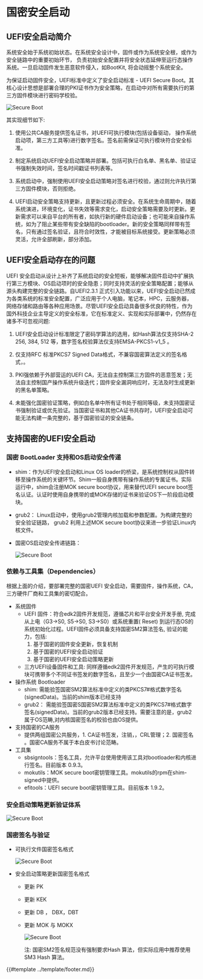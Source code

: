 # 国密安全启动

## UEFI安全启动简介

系统安全始于系统初始状态。在系统安全设计中，固件或作为系统安全根，或作为安全链路中的重要初始环节， 负责初始安全配置并将安全状态延伸至运行态操作系统。一旦启动固件发生恶意软件侵入，如BootKit, 将会动摇整个系统安全。

为保证启动固件安全，UEFI标准中定义了安全启动标准 - UEFI Secure Boot。其核心设计思想是部署合理的PKI证书作为安全策略，在启动中对所有需要执行的第三方固件模块进行密码学校验。

![Secure Boot](images/secureboot_1.png)

其实现细节如下:

1. 使用公共CA服务提供签名证书，对UEFI可执行模块(包括设备驱动， 操作系统启动项，第三方工具等)进行数字签名。签名前需保证可执行模块符合安全标准。

2. 制定系统启动UEFI安全启动策略并部署。包括可执行白名单、黑名单、验证证书强制失效时间，签名时间戳证书列表等。

3. 系统启动中，强制使用UEFI安全启动策略对签名进行校验，通过则允许执行第三方固件模块，否则拒绝。

4. UEFI启动安全策略支持更新，且更新过程必须安全。在系统生命周期中，随着系统演进，环境变化，证书失效等需求变化，启动安全策略需要及时更新。更新需求可以来自平台的所有者，如执行新的硬件启动设备；也可能来自操作系统，如为了阻止某些带有安全缺陷的bootloader。新的安全策略同样带有签名，只有通过签名验证，且符合时效性，才能被目标系统接受。更新策略必须灵活，允许全部刷新，部分添加。

## UEFI安全启动存在的问题

UEFI 安全启动从设计上补齐了系统启动的安全短板，能够解决固件启动中扩展执行第三方模块、OS启动项时的安全隐患；同时支持灵活的安全策略配置；能够从源头构建完整的安全链路。自UEFI2.3.1 正式引入功能以来，UEFI安全启动已然成为各类系统的标准安全配置，广泛应用于个人电脑，笔记本，HPC，云服务器，网络存储和路由等各种应用场景。尽管UEFI安全启动具备很多优良的特性，作为国外科技企业主导定义的安全标准，它在标准定义、实现和实际部署中，仍然存在诸多不可忽视问题:

1. UEFI安全启动设计标准限定了密码学算法的选用，如Hash算法仅支持SHA-2 256, 384, 512 等，数字签名校验算法仅支持EMSA-PKCS1-v1_5 。

2. 仅支持RFC 标准PKCS7 Signed Data格式，不兼容国密算法定义的签名格式，。

3. PKI强依赖于外部营运的UEFI CA，无法自主控制第三方固件的恶意签发；无法自主控制国产操作系统升级迭代；固件安全漏洞响应时，无法及时生成更新的黑名单策略。

4. 未能强化国密验证策略，例如白名单中所有证书处于相同等级，未支持国密证书强制验证或优先验证。当国密证书和其他CA证书共存时，UEFI安全启动可能无法构建一条完整的，基于国密验证的安全链条。

## 支持国密的UEFI安全启动

### 国密 BootLoader 支持和OS启动安全传递

* shim：作为UEFI安全启动和Linux OS loader的桥梁，是系统控制权从固件转移至操作系统的关键环节。Shim一般自身携带有操作系统的专属证书。实际运行中，shim会注册MOK secure boot协议，用来替代UEFI secure boot签名认证。认证时使用自身携带的或MOK存储的证书来验证OS下一阶段启动模块。

* grub2：  Linux启动中，使用grub2管理内核加载和参数配置。为构建完整的安全验证链路， grub2 利用上述MOK secure boot协议来进一步验证Linux内核文件。

* 国密OS启动安全传递链路：

  ![Secure Boot](images/secureboot_2.png)

### 依赖与工具集（Dependencies）

根据上面的介绍，要部署完整的国密UEFI 安全启动，需要固件，操作系统，CA，三方硬件厂商和工具集的密切配合。
* 系统固件
  - UEFI 固件：符合edk2固件开发规范，遵循芯片和平台安全开发手册, 完成从上电（G3->S0, S5->S0, S3->S0）或系统重置( Reset) 到运行态OS的系统初始化过程。UEFI固件必须具备支持国密SM2算法签名, 验证的能力，包括:
    1. 基于国密的固件安全更新，恢复机制
    2. 基于国密的UEFI安全启动验证
    3. 基于国密的UEFI安全启动策略更新
  - 三方UEFI设备固件和工具:  同样遵循edk2固件开发规范，产生的可执行模块可携带多个不同证书签发的数字签名，且至少一个由国密CA证书签发。
* 操作系统 Bootloader
  - shim:  需能验签国密SM2算法标准中定义的类PKCS7#格式数字签名(signedData)。当前的shim版本已经支持
  - grub2： 需能验签国密S国密SM2算法标准中定义的类PKCS7#格式数字签名(signedData)。当前的grub2版本已经支持。需要注意的是，grub2属于OS范畴,对内核国密签名的校验也由OS提供。
* 支持国密的CA服务
  * 提供两组国密公共服务，1. CA证书签发，注销，，CRL管理；2. 国密签名 。国密CA服务不属于本白皮书讨论范畴。
* 工具集
  - sbsigntools：签名工具，允许平台使用使用该工具对bootloader和内核进行签名。目前版本 0.9.3。
  - mokutils：MOK secure boot密钥管理工具。mokutils的rpm在shim-signed中提供。
  - efitools：UEFI secure boot密钥管理工具。目前版本 1.9.2。

### 安全启动策略更新验证体系

![Secure Boot](images/secureboot_3.png)

### 国密签名与验证

- 可执行文件国密签名格式

  ![Secure Boot](images/secureboot_4.png)

- 安全启动策略更新国密签名格式

  - 更新 PK
  - 更新 KEK
  - 更新 DB ， DBX，DBT
  - 更新 MOK 与 MOKX

    ![Secure Boot](images/secureboot_5.png)

    注:  国密SM2签名规范没有强制要求Hash 算法，但实际应用中推荐使用SM3 Hash 算法。

{{#template ../template/footer.md}}
